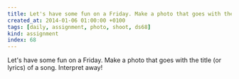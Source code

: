 ```yaml
---
title: Let's have some fun on a Friday. Make a photo that goes with the title (or lyrics) of a song. Interpret away!
created_at: 2014-01-06 01:00:00 +0100
tags: [daily, assignment, photo, shoot, ds68]
kind: assignment
index: 68
---
```


Let's have some fun on a Friday. Make a photo that goes with the title (or lyrics) of a song. Interpret away!
